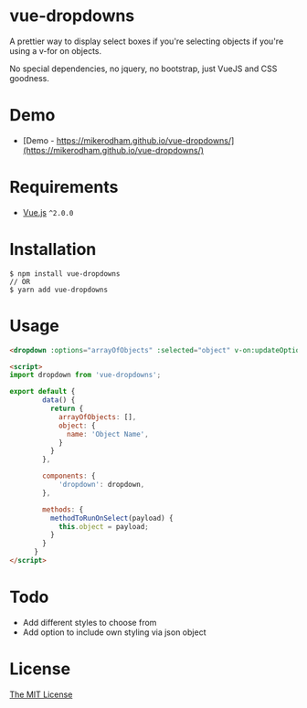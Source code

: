 # vue-dropdowns
A prettier way to display select boxes if you're selecting objects if you're using a v-for on objects.

No special dependencies, no jquery, no bootstrap, just VueJS and CSS goodness.

# Demo
 - [Demo - https://mikerodham.github.io/vue-dropdowns/](https://mikerodham.github.io/vue-dropdowns/)

# Requirements

- [Vue.js](https://github.com/vuejs/vue) `^2.0.0`

# Installation

```shell
$ npm install vue-dropdowns
// OR
$ yarn add vue-dropdowns
```

# Usage

```html
<dropdown :options="arrayOfObjects" :selected="object" v-on:updateOption="methodToRunOnSelect"></dropdown>

<script>
import dropdown from 'vue-dropdowns';

export default {
        data() {
          return {
            arrayOfObjects: [],
            object: {
              name: 'Object Name',
            }
          }
        },

        components: {
            'dropdown': dropdown,
        },

        methods: {
          methodToRunOnSelect(payload) {
            this.object = payload;
          }
        }
      }
</script>

```

# Todo
- Add different styles to choose from
- Add option to include own styling via json object

# License

[The MIT License](http://opensource.org/licenses/MIT)
